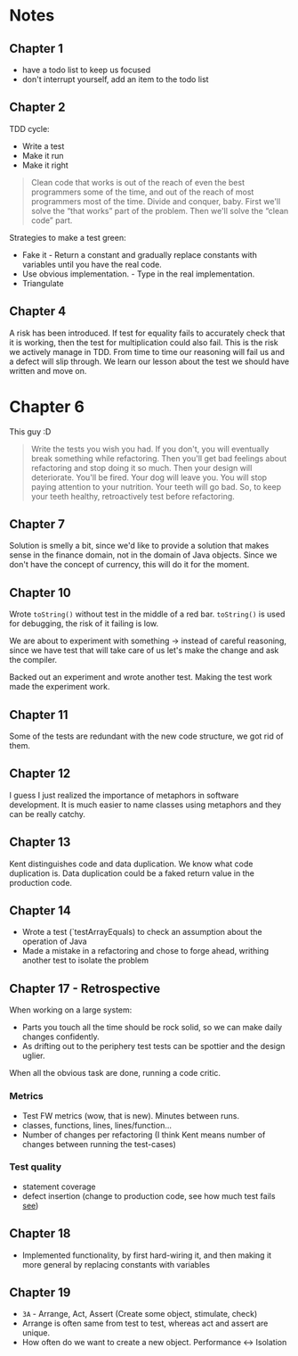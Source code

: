 # Notes

## Chapter 1

- have a todo list to keep us focused
- don't interrupt yourself, add an item to the todo list

## Chapter 2

TDD cycle:

- Write a test
- Make it run
- Make it right

> Clean code that works is out of the reach of even the best programmers some of the time, and out of the reach of most programmers most of the time. Divide and conquer, baby. First we'll solve the “that works” part of the problem. Then we'll solve the “clean code” part. 

Strategies to make a test green:

- Fake it - Return a constant and gradually replace constants with variables until you have the real code.
- Use obvious implementation. - Type in the real implementation.
- Triangulate

## Chapter 4

A risk has been introduced. If test for equality fails to accurately check that it is working, then the test for multiplication could also fail. This is the risk we actively manage in TDD.
From time to time our reasoning will fail us and a defect will slip through. We learn our lesson about the test we should have written and move on.

# Chapter 6

This guy :D

> Write the tests you wish you had. If you don't, you will eventually break something while refactoring. Then you'll get bad feelings about refactoring and stop doing it so much. Then your design will deteriorate. You'll be fired. Your dog will leave you. You will stop paying attention to your nutrition. Your teeth will go bad. So, to keep your teeth healthy, retroactively test before refactoring.

## Chapter 7

Solution is smelly a bit, since we'd like to provide a solution that makes sense in the finance domain, not in the domain of Java objects. Since we don't have the concept of currency, this will do it for the moment.

## Chapter 10

Wrote `toString()` without test in the middle of a red bar. `toString()` is
used for debugging, the risk of it failing is low.

We are about to experiment with something -> instead of careful reasoning,
since we have test that will take care of us let's make the change 
and ask the compiler.

Backed out an experiment and wrote another test. Making the test work made the experiment work.

## Chapter 11

Some of the tests are redundant with the new code structure, we got rid of them.

## Chapter 12

I guess I just realized the importance of metaphors in software development. It is much easier to name classes using metaphors and they can be really catchy.

## Chapter 13

Kent distinguishes code and data duplication. We know what code duplication is. Data duplication could be a faked return value in the production code.

## Chapter 14

- Wrote a test (`testArrayEquals) to check an assumption about the operation of Java
- Made a mistake in a refactoring and chose to forge ahead, writhing another test to isolate the problem

## Chapter 17 - Retrospective

When working on a large system:
- Parts you touch all the time should be rock solid, so we can make daily changes confidently.
- As drifting out to the periphery test tests can be spottier and the design uglier.

When all the obvious task are done, running a code critic.

### Metrics

- Test FW metrics (wow, that is new). Minutes between runs.
- classes, functions, lines, lines/function...
- Number of changes per refactoring (I think Kent means number of changes between running the test-cases)

### Test quality

- statement coverage
- defect insertion (change to production code, see how much test fails [see](jester.sourceforge.net))

## Chapter 18

- Implemented functionality, by first hard-wiring it, and then making it more general by replacing constants with variables

## Chapter 19

- `3A` - Arrange, Act, Assert (Create some object, stimulate, check)
- Arrange is often same from test to test, whereas act and assert are unique.
- How often do we want to create a new object. Performance <-> Isolation
